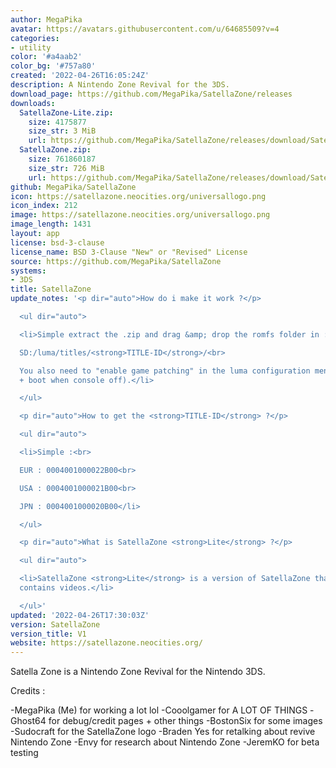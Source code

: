 ```yaml
---
author: MegaPika
avatar: https://avatars.githubusercontent.com/u/64685509?v=4
categories:
- utility
color: '#a4aab2'
color_bg: '#757a80'
created: '2022-04-26T16:05:24Z'
description: A Nintendo Zone Revival for the 3DS.
download_page: https://github.com/MegaPika/SatellaZone/releases
downloads:
  SatellaZone-Lite.zip:
    size: 4175877
    size_str: 3 MiB
    url: https://github.com/MegaPika/SatellaZone/releases/download/SatellaZone/SatellaZone-Lite.zip
  SatellaZone.zip:
    size: 761860187
    size_str: 726 MiB
    url: https://github.com/MegaPika/SatellaZone/releases/download/SatellaZone/SatellaZone.zip
github: MegaPika/SatellaZone
icon: https://satellazone.neocities.org/universallogo.png
icon_index: 212
image: https://satellazone.neocities.org/universallogo.png
image_length: 1431
layout: app
license: bsd-3-clause
license_name: BSD 3-Clause "New" or "Revised" License
source: https://github.com/MegaPika/SatellaZone
systems:
- 3DS
title: SatellaZone
update_notes: '<p dir="auto">How do i make it work ?</p>

  <ul dir="auto">

  <li>Simple extract the .zip and drag &amp; drop the romfs folder in :<br>

  SD:/luma/titles/<strong>TITLE-ID</strong>/<br>

  You also need to "enable game patching" in the luma configuration menu (Press select
  + boot when console off).</li>

  </ul>

  <p dir="auto">How to get the <strong>TITLE-ID</strong> ?</p>

  <ul dir="auto">

  <li>Simple :<br>

  EUR : 0004001000022B00<br>

  USA : 0004001000021B00<br>

  JPN : 0004001000020B00</li>

  </ul>

  <p dir="auto">What is SatellaZone <strong>Lite</strong> ?</p>

  <ul dir="auto">

  <li>SatellaZone <strong>Lite</strong> is a version of SatellaZone that doesn''t
  contains videos.</li>

  </ul>'
updated: '2022-04-26T17:30:03Z'
version: SatellaZone
version_title: V1
website: https://satellazone.neocities.org/
---
```

Satella Zone is a Nintendo Zone Revival for the Nintendo 3DS.

Credits :

-MegaPika (Me) for working a lot lol
-Cooolgamer for A LOT OF THINGS
-Ghost64 for debug/credit pages + other things
-BostonSix for some images
-Sudocraft for the SatellaZone logo
-Braden Yes for retalking about revive Nintendo Zone
-Envy for research about Nintendo Zone
-JeremKO for beta testing